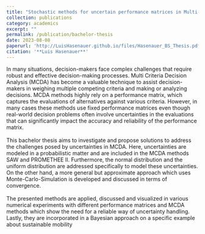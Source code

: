 ```yaml
---
title: "Stochastic methods for uncertain performance matrices in Multi-Criteria Decision Analysis with an application to the transition process towards sustainable mobility"
collection: publications
category: academics
excerpt: ""
permalink: /publication/bachelor-thesis
date: 2023-08-08
paperurl: 'http://LuisHasenauer.github.io/files/Hasenauer_BS_Thesis.pdf'
citation: '**Luis Hasenauer**'
---
```

In many situations, decision-makers face complex challenges that require robust and effective decision-making processes. Multi Criteria Decision Analysis (MCDA) has become a valuable technique to assist decision-makers in weighing multiple competing criteria and making or analyzing decisions. MCDA methods highly rely on a performance matrix, which captures the evaluations of alternatives against various criteria. However, in many cases these methods use fixed performance matrices even though real-world decision problems often involve uncertainties in the evaluations that can significantly impact the accuracy and reliability of the performance matrix.<br>
<br>
This bachelor thesis aims to investigate and propose solutions to address the challenges posed by uncertainties in MCDA. Here, uncertainties are modeled in a probabilistic matter and are included in the MCDA methods SAW and PROMETHEE II. Furthermore, the normal distribution and the uniform distribution are addressed specifically to model these uncertainties. On the other hand, a more general but approximate approach which uses Monte-Carlo-Simulation is developed and discussed in terms of convergence. <br>
<br>
The presented methods are applied, discussed and visualized in various numerical experiments with different performance matrices and MCDA methods which show the need for a reliable way of uncertainty handling. Lastly, they are incorporated in a Bayesian approach on a specific example about sustainable mobility
